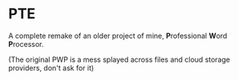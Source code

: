 # PTE
A complete remake of an older project of mine, **P**rofessional **W**ord **P**rocessor.

(The original PWP is a mess splayed across files and cloud storage providers, don't ask for it)
